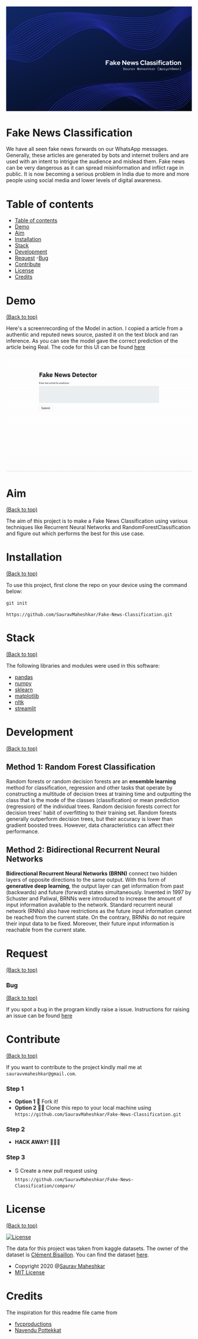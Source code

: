 ![Banner](https://github.com/SauravMaheshkar/Fake-News-Classification/blob/master/Banner.png)

# Fake News Classification

We have all seen fake news forwards on our WhatsApp messages. Generally, these articles are generated by bots and internet trollers and are used with an intent to intrigue the audience and mislead them. Fake news can be very dangerous as it can spread misinformation and inflict rage in public. It is now becoming a serious problem in India due to more and more people using social media and lower levels of digital awareness.


# Table of contents

- [Table of contents](#table-of-contents)
- [Demo](#demo)
- [Aim](#aim)
- [Installation](#installation)
- [Stack](#stack)
- [Development](#development)
- [Request](#request)
    -[Bug](#bug)
- [Contribute](#contribute)
- [License](#license)
- [Credits](#credits)


# Demo
[(Back to top)](#table-of-contents)

Here's a screenrecording of the Model in action. I copied a article from a authentic and reputed news source, pasted it on the text block and ran inference. As you can see the model gave the correct prediction of the article being Real. The code for this UI can be found [here](https://github.com/SauravMaheshkar/Fake-News-Classification/tree/master/demo)

![Demo GIF](https://github.com/SauravMaheshkar/Fake-News-Classification/blob/master/demo.gif)


# Aim
[(Back to top)](#table-of-contents)

The aim of this project is to make a Fake News Classification using various techniques like Recurrent Neural Networks and RandomForestClassification and figure out which performs the best for this use case.


# Installation
[(Back to top)](#table-of-contents)

To use this project, first clone the repo on your device using the command below:

```git init```

```https://github.com/SauravMaheshkar/Fake-News-Classification.git``` 



# Stack

[(Back to top)](#table-of-contents)

The following libraries and modules were used in this software:

- [pandas](https://pandas.pydata.org/)
- [numpy](https://numpy.org/)
- [sklearn](https://scikit-learn.org/stable/)
- [matplotlib](https://matplotlib.org/)
- [nltk](https://www.nltk.org/py-modindex.html)
- [streamlit](https://docs.streamlit.io/en/stable/)


# Development
[(Back to top)](#table-of-contents)

## Method 1: Random Forest Classification
Random forests or random decision forests are an **ensemble learning** method for classification, regression and other tasks that operate by constructing a multitude of decision trees at training time and outputting the class that is the mode of the classes (classification) or mean prediction (regression) of the individual trees. Random decision forests correct for decision trees' habit of overfitting to their training set. Random forests generally outperform decision trees, but their accuracy is lower than gradient boosted trees. However, data characteristics can affect their performance.

## Method 2: Bidirectional Recurrent Neural Networks
**Bidirectional Recurrent Neural Networks (BRNN)** connect two hidden layers of opposite directions to the same output. With this form of **generative deep learning**, the output layer can get information from past (backwards) and future (forward) states simultaneously. Invented in 1997 by Schuster and Paliwal, BRNNs were introduced to increase the amount of input information available to the network. Standard recurrent neural network (RNNs) also have restrictions as the future input information cannot be reached from the current state. On the contrary, BRNNs do not require their input data to be fixed. Moreover, their future input information is reachable from the current state.


# Request
[(Back to top)](#table-of-contents)

### Bug 
[(Back to top)](#table-of-contents)

If you spot a bug in the program kindly raise a issue. Instructions for raising an issue can be found [here](https://docs.github.com/en/enterprise/2.15/user/articles/creating-an-issue)


# Contribute
[(Back to top)](#table-of-contents)

If you want to contribute to the project kindly mail me at `sauravvmaheshkar@gmail.com`.

### Step 1
 - **Option 1**
   🍴 Fork it!  
 - **Option 2**
    👯‍♂️ Clone this repo to your local machine using `https://github.com/SauravMaheshkar/Fake-News-Classification.git`
### Step 2

- **HACK AWAY!** 🔨🔨🔨

### Step 3

- 🔃 Create a new pull request using `https://github.com/SauravMaheshkar/Fake-News-Classification/compare/`


# License
[(Back to top)](#table-of-contents)

[![License](http://img.shields.io/:license-mit-blue.svg)](http://doge.mit-license.org)

The data for this project was taken from kaggle datasets. The owner of the dataset is [Clément Bisaillon](https://www.kaggle.com/clmentbisaillon). You can find the dataset [here](https://www.kaggle.com/clmentbisaillon/fake-and-real-news-dataset).

- Copyright 2020 @[Saurav Maheshkar](https://sauravmaheshkar.github.io/)
- [MIT License](https://opensource.org/licenses/MIT)


# Credits

The inspiration for this readme file came from
- [fvcproductions](https://gist.github.com/fvcproductions/1bfc2d4aecb01a834b46#license)
- [Navendu Pottekkat](https://github.com/navendu-pottekkat/awesome-readme/blob/master/README-template.md)

